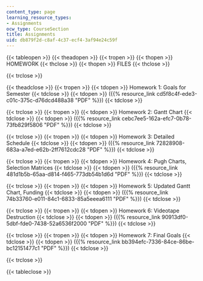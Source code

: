 ```yaml
---
content_type: page
learning_resource_types:
- Assignments
ocw_type: CourseSection
title: Assignments
uid: db879f2d-c8af-4c37-ecf4-3af94e24c59f
---
```


{{< tableopen >}}
{{< theadopen >}}
{{< tropen >}}
{{< thopen >}}
HOMEWORK
{{< thclose >}}
{{< thopen >}}
FILES
{{< thclose >}}

{{< trclose >}}

{{< theadclose >}}
{{< tropen >}}
{{< tdopen >}}
Homework 1: Goals for Semester
{{< tdclose >}}
{{< tdopen >}}
({{% resource_link cd5f8c4f-ede3-c01c-375c-d76dcd488a38 "PDF" %}})
{{< tdclose >}}

{{< trclose >}}
{{< tropen >}}
{{< tdopen >}}
Homework 2: Gantt Chart
{{< tdclose >}}
{{< tdopen >}}
({{% resource_link cebc7ee5-162a-efc7-0b78-73fb829f5806 "PDF" %}})
{{< tdclose >}}

{{< trclose >}}
{{< tropen >}}
{{< tdopen >}}
Homework 3: Detailed Schedule
{{< tdclose >}}
{{< tdopen >}}
({{% resource_link 72828908-683a-a7ed-e62b-2ff7612cdc28 "PDF" %}})
{{< tdclose >}}

{{< trclose >}}
{{< tropen >}}
{{< tdopen >}}
Homework 4: Pugh Charts, Selection Matrices
{{< tdclose >}}
{{< tdopen >}}
({{% resource_link 481d1b5b-65aa-d814-f465-773db54b1d6d "PDF" %}})
{{< tdclose >}}

{{< trclose >}}
{{< tropen >}}
{{< tdopen >}}
Homework 5: Updated Gantt Chart, Funding
{{< tdclose >}}
{{< tdopen >}}
({{% resource_link 74b33760-e011-84c1-6833-85a5eeea6111 "PDF" %}})
{{< tdclose >}}

{{< trclose >}}
{{< tropen >}}
{{< tdopen >}}
Homework 6: Videotape Destruction
{{< tdclose >}}
{{< tdopen >}}
({{% resource_link 90913df0-5dbf-fde0-7438-52a6536f2000 "PDF" %}})
{{< tdclose >}}

{{< trclose >}}
{{< tropen >}}
{{< tdopen >}}
Homework 7: Final Goals
{{< tdclose >}}
{{< tdopen >}}
({{% resource_link bb394efc-7336-84ce-86be-bc12151477c1 "PDF" %}})
{{< tdclose >}}

{{< trclose >}}

{{< tableclose >}}